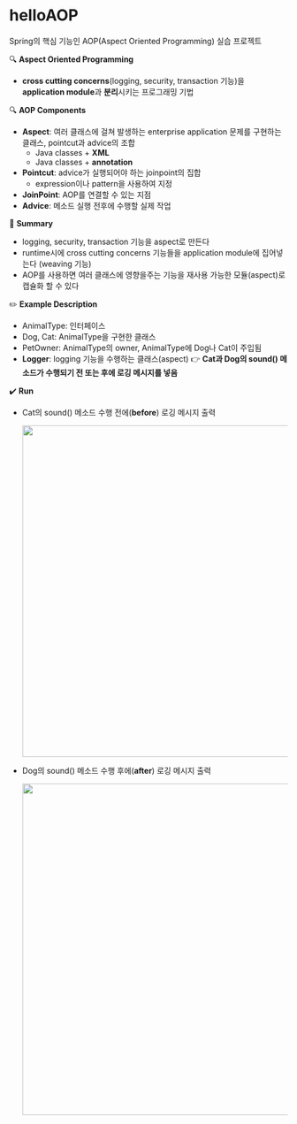 # helloAOP

Spring의 핵심 기능인 AOP(Aspect Oriented Programming) 실습 프로젝트

🔍 **Aspect Oriented Programming**

- **cross cutting concerns**(logging, security, transaction 기능)을 **application module**과 **분리**시키는 프로그래밍 기법

🔍 **AOP Components**

- **Aspect**: 여러 클래스에 걸쳐 발생하는 enterprise application 문제를 구현하는 클래스, pointcut과 advice의 조합
  - Java classes + **XML**
  - Java classes + **annotation**
- **Pointcut**: advice가 실행되어야 하는 joinpoint의 집합
  - expression이나 pattern을 사용하여 지정
- **JoinPoint**: AOP를 연결할 수 있는 지점
- **Advice**: 메소드 실행 전후에 수행할 실제 작업

📄 **Summary**

- logging, security, transaction 기능을 aspect로 만든다
- runtime시에 cross cutting concerns 기능들을 application module에 집어넣는다 (weaving 기능)
- AOP를 사용하면 여러 클래스에 영향을주는 기능을 재사용 가능한 모듈(aspect)로 캡슐화 할 수 있다

✏️ **Example Description**

- AnimalType: 인터페이스
- Dog, Cat: AnimalType을 구현한 클래스
- PetOwner: AnimalType의 owner, AnimalType에 Dog나 Cat이 주입됨
- **Logger**: logging 기능을 수행하는 클래스(aspect) 👉 **Cat과 Dog의 sound() 메소드가 수행되기 전 또는 후에 로깅 메시지를 넣음**

✔️ **Run**

- Cat의 sound() 메소드 수행 전에(**before**) 로깅 메시지 출력

  <img src="https://user-images.githubusercontent.com/56067179/110232628-2c331580-7f62-11eb-93ba-a7baa872d631.PNG" width="600"/>

- Dog의 sound() 메소드 수행 후에(**after**) 로깅 메시지 출력

  <img src="https://user-images.githubusercontent.com/56067179/110232629-2d644280-7f62-11eb-83ca-dde89fb45a75.PNG" width="600"/>
 




